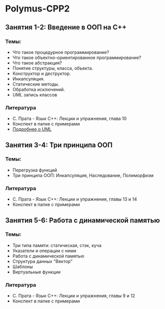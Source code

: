 # Polymus-CPP2

## Занятия 1-2: Введение в ООП на С++
### Темы:
  - Что такое процедурное программирование?
  - Что такое объектно-ориентированное программирование?
  - Что такое абстракция?
  - Понятие структуры, класса, объекта.
  - Конструктор и деструктор.
  - Инкапсуляция.
  - Статические методы.
  - Обработка исключений.
  - UML запись классов

### Литература
  - С. Прата - Язык С++: Лекции и упражнения, глава 10
  - Конспект в папке с примерами
  - [Подробнее о UML](https://habrahabr.ru/post/150041/)

## Занятия 3-4: Три принципа ООП
### Темы:
  - Перегрузка функций
  - Три принципа ООП: Инкапсуляция, Наследование, Полиморфизм

### Литература
  - С. Прата - Язык С++: Лекции и упражнения, главы 13 и 14
  - Конспект в папке с примерами
  
## Занятия 5-6: Работа с динамической памятью
### Темы:
  - Три типа памяти: статическая, стэк, куча
  - Указатели и операции с ними
  - Работа с динамической памятью
  - Структура данных "Вектор"
  - Шаблоны
  - Виртуальные функции

### Литература
  - С. Прата - Язык С++: Лекции и упражнения, главы 9 и 12
  - Конспект в папке с примерами
